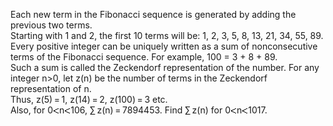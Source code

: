   Each new term in the Fibonacci sequence is generated by adding the previous two terms.<br />  Starting with 1 and 2, the first 10 terms will be: 1, 2, 3, 5, 8, 13, 21, 34, 55, 89.    Every positive integer can be uniquely written as a sum of nonconsecutive terms of the Fibonacci sequence. For example, 100 = 3 + 8 + 89.<br />  Such a sum is called the Zeckendorf representation of the number.    For any integer n>0, let z(n) be the number of terms in the Zeckendorf representation of n.<br />  Thus, z(5)&thinsp;=&thinsp;1, z(14)&thinsp;=&thinsp;2, z(100)&thinsp;=&thinsp;3 etc.<br />  Also, for 0<img src='images/symbol_lt.gif' width='10' height='10' alt='&lt;' border='0' style='vertical-align:middle;' />n<img src='images/symbol_lt.gif' width='10' height='10' alt='&lt;' border='0' style='vertical-align:middle;' />106, &#8721;&thinsp;z(n)&thinsp;=&thinsp;7894453.    Find &#8721;&thinsp;z(n) for 0<img src='images/symbol_lt.gif' width='10' height='10' alt='&lt;' border='0' style='vertical-align:middle;' />n<img src='images/symbol_lt.gif' width='10' height='10' alt='&lt;' border='0' style='vertical-align:middle;' />1017.  